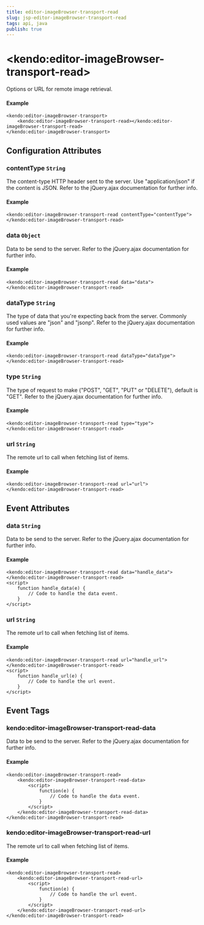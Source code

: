 ```yaml
---
title: editor-imageBrowser-transport-read
slug: jsp-editor-imageBrowser-transport-read
tags: api, java
publish: true
---
```


# \<kendo:editor-imageBrowser-transport-read\>

Options or URL for remote image retrieval.

#### Example
    <kendo:editor-imageBrowser-transport>
        <kendo:editor-imageBrowser-transport-read></kendo:editor-imageBrowser-transport-read>
    </kendo:editor-imageBrowser-transport>

## Configuration Attributes

### contentType `String`

The content-type HTTP header sent to the server. Use "application/json" if the content is JSON.
Refer to the jQuery.ajax documentation for further info.

#### Example
    <kendo:editor-imageBrowser-transport-read contentType="contentType">
    </kendo:editor-imageBrowser-transport-read>

### data `Object`

Data to be send to the server.
Refer to the jQuery.ajax documentation for further info.

#### Example
    <kendo:editor-imageBrowser-transport-read data="data">
    </kendo:editor-imageBrowser-transport-read>

### dataType `String`

The type of data that you're expecting back from the server. Commonly used values are "json" and "jsonp".
Refer to the jQuery.ajax documentation for further info.

#### Example
    <kendo:editor-imageBrowser-transport-read dataType="dataType">
    </kendo:editor-imageBrowser-transport-read>

### type `String`

The type of request to make ("POST", "GET", "PUT" or "DELETE"), default is "GET".
Refer to the jQuery.ajax documentation for further info.

#### Example
    <kendo:editor-imageBrowser-transport-read type="type">
    </kendo:editor-imageBrowser-transport-read>

### url `String`

The remote url to call when fetching list of items.

#### Example
    <kendo:editor-imageBrowser-transport-read url="url">
    </kendo:editor-imageBrowser-transport-read>


## Event Attributes

### data `String`

Data to be send to the server.
Refer to the jQuery.ajax documentation for further info.


#### Example
    <kendo:editor-imageBrowser-transport-read data="handle_data">
    </kendo:editor-imageBrowser-transport-read>
    <script>
        function handle_data(e) {
            // Code to handle the data event.
        }
    </script>

### url `String`

The remote url to call when fetching list of items.


#### Example
    <kendo:editor-imageBrowser-transport-read url="handle_url">
    </kendo:editor-imageBrowser-transport-read>
    <script>
        function handle_url(e) {
            // Code to handle the url event.
        }
    </script>

## Event Tags

### kendo:editor-imageBrowser-transport-read-data

Data to be send to the server.
Refer to the jQuery.ajax documentation for further info.


#### Example
    <kendo:editor-imageBrowser-transport-read>
        <kendo:editor-imageBrowser-transport-read-data>
            <script>
                function(e) {
                    // Code to handle the data event.
                }
            </script>
        </kendo:editor-imageBrowser-transport-read-data>
    </kendo:editor-imageBrowser-transport-read>

### kendo:editor-imageBrowser-transport-read-url

The remote url to call when fetching list of items.


#### Example
    <kendo:editor-imageBrowser-transport-read>
        <kendo:editor-imageBrowser-transport-read-url>
            <script>
                function(e) {
                    // Code to handle the url event.
                }
            </script>
        </kendo:editor-imageBrowser-transport-read-url>
    </kendo:editor-imageBrowser-transport-read>

